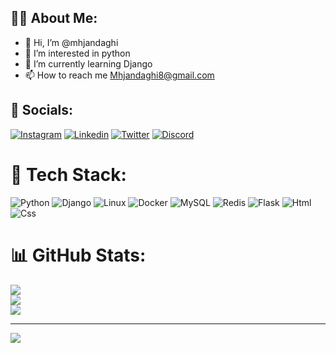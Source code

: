 ## 🧑‍💻 About Me:
- 👋 Hi, I’m @mhjandaghi
- 👀 I’m interested in python
- 🌱 I’m currently learning Django
- 📫 How to reach me Mhjandaghi8@gmail.com


## 📢 Socials:
[![Instagram](https://img.shields.io/badge/Instagram-%23E4405F.svg?logo=Instagram&logoColor=white)](https://instagram.com/mhjandaghi)
[![Linkedin](https://img.shields.io/badge/Linkedin-%231572B6.svg?logo=Linkedin&logoColor=white)](https://Linkedin.com/in/mhjandaghi)
[![Twitter](https://img.shields.io/badge/Twitter-%2320232a.svg?logo=Twitter&logoColor=white)](https://Twitter.com/mhdi_ld)
[![Discord](https://img.shields.io/badge/Discord-%23593d88.svg?logo=Discord&logoColor=white)](https://Discord.com/843873797647368234)


# 📝 Tech Stack:
![Python](https://img.shields.io/badge/python-%231572B6.svg?style=for-the-badge&logo=Python&logoColor=white) ![Django](https://img.shields.io/badge/Django-%23E34F26.svg?style=for-the-badge&logo=Django&logoColor=white) ![Linux](https://img.shields.io/badge/Linux-hotgreen.svg?style=for-the-badge&logo=Linux&logoColor=white) ![Docker](https://img.shields.io/badge/Docker-%2320232a.svg?style=for-the-badge&logo=Docker&logoColor=%2361DAFB) ![MySQL](https://img.shields.io/badge/MySQL-%23593d88.svg?style=for-the-badge&logo=MySQL&logoColor=white) ![Redis](https://img.shields.io/badge/Redis-%2320232a.svg?style=for-the-badge&logo=Redis&logoColor=%2361DAFB)
![Flask](https://img.shields.io/badge/Flask-brown.svg?style=for-the-badge&logo=Flask&logoColor=white)
![Html](https://img.shields.io/badge/Html-%231572B6.svg?style=for-the-badge&logo=Html&logoColor=white)
![Css](https://img.shields.io/badge/Css-%231572B6.svg?style=for-the-badge&logo=Css&logoColor=white)
# 📊 GitHub Stats:
![](https://github-readme-stats.vercel.app/api?username=mhjandaghi&theme=radical&hide_border=false&include_all_commits=false&count_private=false)<br/>
![](https://github-readme-streak-stats.herokuapp.com/?user=mhjandaghi&theme=radical&hide_border=false)<br/>
![](https://github-readme-stats.vercel.app/api/top-langs/?username=mhjandaghi&theme=radical&hide_border=false&include_all_commits=false&count_private=false&layout=compact)

---
[![](https://visitcount.itsvg.in/api?id=mhjandaghi&icon=0&color=0)](https://visitcount.itsvg.in)

<!-- Proudly created with GPRM ( https://gprm.itsvg.in ) -->
